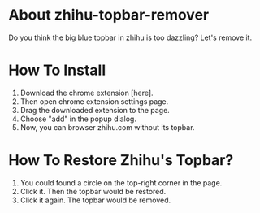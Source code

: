 # About zhihu-topbar-remover
Do you think the big blue topbar in zhihu is too dazzling? Let's remove it.

# How To Install
1. Download the chrome extension [here].
2. Then open chrome extension settings page.
3. Drag the downloaded extension to the page.
4. Choose "add" in the popup dialog.
5. Now, you can browser zhihu.com without its topbar.

# How To Restore Zhihu's Topbar?
1. You could found a circle on the top-right corner in the page.
2. Click it. Then the topbar would be restored.
3. Click it again. The topbar would be removed.

